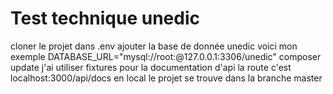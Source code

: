 # Test technique unedic

cloner le projet 
dans .env ajouter la base de donnée unedic voici mon exemple DATABASE_URL="mysql://root:@127.0.0.1:3306/unedic"
composer update
j'ai utiliser fixtures
pour la documentation d'api la route c'est localhost:3000/api/docs en local
le projet se trouve dans la branche master
